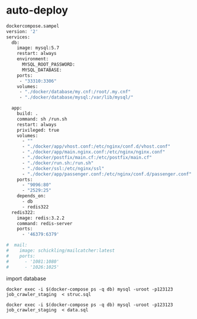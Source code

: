 # auto-deploy
```sh
dockercompose.sampel
version: '2'
services:
  db:
    image: mysql:5.7
    restart: always
    environment:
      MYSQL_ROOT_PASSWORD: 
      MYSQL_DATABASE: 
    ports:
     - "33310:3306"
    volumes:
     - "./docker/database/my.cnf:/root/.my.cnf"
     - "./docker/database/mysql:/var/lib/mysql/"

  app:
    build: .
    command: sh /run.sh
    restart: always
    privileged: true
    volumes:
      - ""
      - "./docker/app/vhost.conf:/etc/nginx/conf.d/vhost.conf"
      - "./docker/app/main.nginx.conf:/etc/nginx/nginx.conf"
      - "./docker/postfix/main.cf:/etc/postfix/main.cf"
      - "./docker/run.sh:/run.sh"
      - "./docker/ssl:/etc/nginx/ssl"
      - "./docker/app/passenger.conf:/etc/nginx/conf.d/passenger.conf"
    ports:
      - "9096:80"
      - "2529:25"
    depends_on:
      - db
      - redis322
  redis322:
    image: redis:3.2.2
    command: redis-server
    ports:
      - '46379:6379'

#  mail:
#    image: schickling/mailcatcher:latest
#    ports:
#      - '1081:1080'
#      - '1026:1025'
```
import database

`docker exec -i $(docker-compose ps -q db) mysql -uroot -p123123 job_crawler_staging  < struc.sql`


`docker exec -i $(docker-compose ps -q db) mysql -uroot -p123123 job_crawler_staging  < data.sql`
